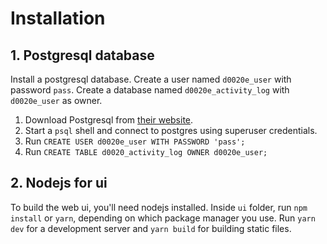 # Installation
## 1. Postgresql database
Install a postgresql database.
Create a user named `d0020e_user` with password `pass`.
Create a database named `d0020e_activity_log` with `d0020e_user` as owner.

1. Download Postgresql from [their website](https://www.postgresql.org/download/).
2. Start a `psql` shell and connect to postgres using superuser credentials.
3. Run `CREATE USER d0020e_user WITH PASSWORD 'pass';`
4. Run `CREATE TABLE d0020_activity_log OWNER d0020e_user;`

## 2. Nodejs for ui
To build the web ui, you'll need nodejs installed.
Inside `ui` folder, run `npm install` or `yarn`, depending on which package manager you use.
Run `yarn dev` for a development server and `yarn build` for building static files.